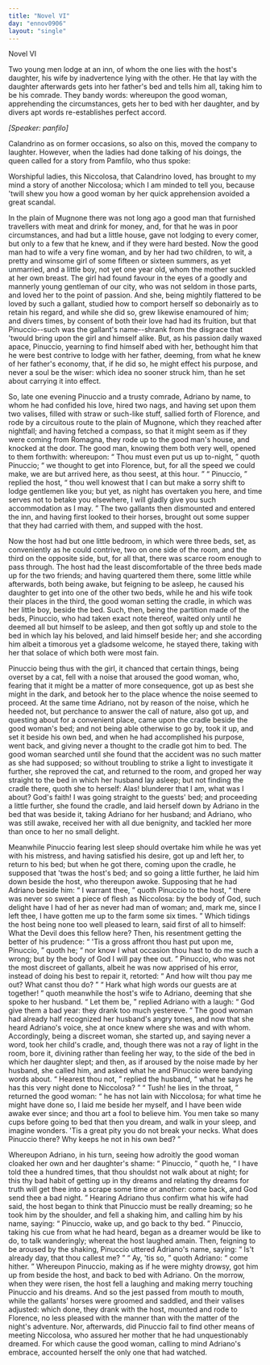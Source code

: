 ```yaml
---
title: "Novel VI"
day: "ennov0906"
layout: "single"
---
```

<html>
 <head>
 </head>
 <body>
  <div id="nov0906" type="novella" who="panfilo">
   <head>
    Novel VI
   </head>
   <argument>
    <p>
     <milestone id="p09060001"/>
     <!--(i)-->
     Two young men lodge at an inn, of whom the one lies with
 the host's daughter, his wife by inadvertence lying
 with the other. He that lay with the daughter afterwards
 gets into her father's bed and tells him all,
 taking him to be his comrade. They bandy words:
 whereupon the good woman, apprehending the circumstances,
 gets her to bed with her daughter, and by
 divers apt words re-establishes perfect accord.
     <!--(/i)-->
    </p>
   </argument>
   <p>
    <i>
     [Speaker: panfilo]
    </i>
   </p>
   <div3 type="commentary" who="author">
    <p>
     <milestone id="p09060002"/>
     <!--(sc)-->
     Calandrino
     <!--(/sc)-->
     as on former occasions, so also on this, moved the
 company to laughter. However, when the ladies had done talking
 of his doings, the queen called for a story from Pamfilo, who thus
 spoke:
    </p>
   </div3>
   <div3 type="commentary" who="panfilo">
    <p>
     <milestone id="p09060003"/>
     Worshipful ladies, this Niccolosa, that Calandrino loved,
 has brought to my mind a story of another Niccolosa; which I am
 minded to tell you, because 'twill shew you how a good woman
 by her quick apprehension avoided a great scandal.
    </p>
   </div3>
   <p>
    <milestone id="p09060004"/>
    In the plain of Mugnone there was not long ago a good man that
 furnished travellers with meat and drink for money, and, for that he
 was in poor circumstances, and had but a little house, gave not lodging
 to every comer, but only to a few that he knew, and if they were
 hard bested.
    <milestone id="p09060005"/>
    Now the good man had to wife a very fine woman,
 and by her had two children, to wit, a pretty and winsome girl of
 some fifteen or sixteen summers, as yet unmarried, and a little
 boy, not yet one year old, whom the mother suckled at her own
 breast.
    <milestone id="p09060006"/>
    The girl had found favour in the eyes of a goodly and
 mannerly young gentleman of our city, who was not seldom in those
 parts, and loved her to the point of passion. And she, being mightily
 flattered to be loved by such a gallant, studied how to comport herself
    <pb n="291"/>
    so
 debonairly as to retain his regard, and while she did so, grew
 likewise enamoured of him; and divers times, by consent of both
 their love had had its fruition, but that Pinuccio--such was the
 gallant's name--shrank from the disgrace that 'twould bring upon
 the girl and himself alike.
    <milestone id="p09060007"/>
    But, as his passion daily waxed apace,
 Pinuccio, yearning to find himself abed with her, bethought him that
 he were best contrive to lodge with her father, deeming, from what
 he knew of her father's economy, that, if he did so, he might effect
 his purpose, and never a soul be the wiser: which idea no sooner
 struck him, than he set about carrying it into effect.
   </p>
   <p>
    <milestone id="p09060008"/>
    So, late one evening Pinuccio and a trusty comrade, Adriano by
 name, to whom he had confided his love, hired two nags, and having
 set upon them two valises, filled with straw or such-like stuff, sallied
 forth of Florence, and rode by a circuitous route to the plain of
 Mugnone, which they reached after nightfall;
    <milestone id="p09060009"/>
    and having fetched a
 compass, so that it might seem as if they were coming from Romagna,
 they rode up to the good man's house, and knocked at the door.
 The good man, knowing them both very well, opened to them forthwith:
 whereupon:
    <q direct="unspecified">
     Thou must even put us up to-night,
    </q>
    quoth
 Pinuccio;
    <q direct="unspecified">
     we thought to get into Florence, but, for all the speed
 we could make, we are but arrived here, as thou seest, at this hour.
    </q>
    <milestone id="p09060010"/>
    <q direct="unspecified">
     Pinuccio,
    </q>
    replied the host,
    <q direct="unspecified">
     thou well knowest that I can but
 make a sorry shift to lodge gentlemen like you; but yet, as night
 has overtaken you here, and time serves not to betake you elsewhere,
 I will gladly give you such accommodation as I may.
    </q>
    <milestone id="p09060011"/>
    The two
 gallants then dismounted and entered the inn, and having first looked
 to their horses, brought out some supper that they had carried with
 them, and supped with the host.
   </p>
   <p>
    Now the host had but one little bedroom, in which were three
 beds, set, as conveniently as he could contrive, two on one side of the
 room, and the third on the opposite side, but, for all that, there was
 scarce room enough to pass through.
    <milestone id="p09060012"/>
    The host had the least discomfortable
 of the three beds made up for the two friends; and having
 quartered them there, some little while afterwards, both being awake,
 but feigning to be asleep, he caused his daughter to get into one of
 the other two beds, while he and his wife took their places in the
 third, the good woman setting the cradle, in which was her little boy,
 beside the bed.
    <milestone id="p09060013"/>
    Such, then, being the partition made of the beds,
    <pb n="292"/>
    Pinuccio,
 who had taken exact note thereof, waited only until he
 deemed all but himself to be asleep, and then got softly up and stole
 to the bed in which lay his beloved, and laid himself beside her; and
 she according him albeit a timorous yet a gladsome welcome, he
 stayed there, taking with her that solace of which both were most
 fain.
   </p>
   <p>
    <milestone id="p09060014"/>
    Pinuccio being thus with the girl, it chanced that certain things,
 being overset by a cat, fell with a noise that aroused the good woman,
 who, fearing that it might be a matter of more consequence, got up
 as best she might in the dark, and betook her to the place whence the
 noise seemed to proceed.
    <milestone id="p09060015"/>
    At the same time Adriano, not by reason
 of the noise, which he heeded not, but perchance to answer the call of
 nature, also got up, and questing about for a convenient place, came
 upon the cradle beside the good woman's bed; and not being able
 otherwise to go by, took it up, and set it beside his own bed, and
 when he had accomplished his purpose, went back, and giving never
 a thought to the cradle got him to bed.
    <milestone id="p09060016"/>
    The good woman searched
 until she found that the accident was no such matter as she had
 supposed; so without troubling to strike a light to investigate it
 further, she reproved the cat, and returned to the room, and groped
 her way straight to the bed in which her husband lay asleep; but not
 finding the cradle there, quoth she to herself: Alas! blunderer that
 I am, what was I about? God's faith! I was going straight to the
 guests' bed;
    <milestone id="p09060017"/>
    and proceeding a little further, she found the cradle, and
 laid herself down by Adriano in the bed that was beside it, taking
 Adriano for her husband; and Adriano, who was still awake, received
 her with all due benignity, and tackled her more than once to her
 no small delight.
   </p>
   <p>
    <milestone id="p09060018"/>
    Meanwhile Pinuccio fearing lest sleep should overtake him while
 he was yet with his mistress, and having satisfied his desire, got up
 and left her, to return to his bed; but when he got there, coming
 upon the cradle, he supposed that 'twas the host's bed; and so going
 a little further, he laid him down beside the host, who thereupon
 awoke.
    <milestone id="p09060019"/>
    Supposing that he had Adriano beside him:
    <q direct="unspecified">
     I warrant
 thee,
    </q>
    quoth Pinuccio to the host,
    <q direct="unspecified">
     there was never so sweet a piece
 of flesh as Niccolosa: by the body of God, such delight have I had
 of her as never had man of woman; and, mark me, since I left thee,
 I have gotten me up to the farm some six times.
    </q>
    <milestone id="p09060020"/>
    Which tidings
    <pb n="293"/>
    the
 host being none too well pleased to learn, said first of all to
 himself: What the Devil does this fellow here? Then, his
 resentment getting the better of his prudence:
    <q direct="unspecified">
     'Tis a gross affront
 thou hast put upon me, Pinuccio,
    </q>
    quoth he;
    <q direct="unspecified">
     nor know I what
 occasion thou hast to do me such a wrong; but by the body of God
 I will pay thee out.
    </q>
    <milestone id="p09060021"/>
    Pinuccio, who was not the most discreet of
 gallants, albeit he was now apprised of his error, instead of doing his
 best to repair it, retorted:
    <q direct="unspecified">
     And how wilt thou pay me out?
 What canst thou do?
    </q>
    <milestone id="p09060022"/>
    <q direct="unspecified">
     Hark what high words our guests are at
 together!
    </q>
    quoth meanwhile the host's wife to Adriano, deeming
 that she spoke to her husband.
    <milestone id="p09060023"/>
    <q direct="unspecified">
     Let them be,
    </q>
    replied Adriano
 with a laugh:
    <q direct="unspecified">
     God give them a bad year: they drank too much
 yestereve.
    </q>
    <milestone id="p09060024"/>
    The good woman had already half recognized her
 husband's angry tones, and now that she heard Adriano's voice, she
 at once knew where she was and with whom. Accordingly, being
 a discreet woman, she started up, and saying never a word, took her
 child's cradle, and, though there was not a ray of light in the room,
 bore it, divining rather than feeling her way, to the side of the bed
 in which her daughter slept;
    <milestone id="p09060025"/>
    and then, as if aroused by the noise
 made by her husband, she called him, and asked what he and
 Pinuccio were bandying words about.
    <q direct="unspecified">
     Hearest thou not,
    </q>
    replied
 the husband,
    <q direct="unspecified">
     what he says he has this very night done to
 Niccolosa?
    </q>
    <q direct="unspecified">
     Tush! he lies in the throat,
    </q>
    <milestone id="p09060026"/>
    returned the good
 woman:
    <q direct="unspecified">
     he has not lain with Niccolosa; for what time he might
 have done so, I laid me beside her myself, and I have been wide
 awake ever since; and thou art a fool to believe him. You men
 take so many cups before going to bed that then you dream, and
 walk in your sleep, and imagine wonders. 'Tis a great pity you do
 not break your necks. What does Pinuccio there? Why keeps he
 not in his own bed?
    </q>
   </p>
   <p>
    <milestone id="p09060027"/>
    <milestone/>
    Whereupon Adriano, in his turn, seeing how adroitly the good
 woman cloaked her own and her daughter's shame:
    <q direct="unspecified">
     Pinuccio,
    </q>
    quoth he,
    <q direct="unspecified">
     I have told thee a hundred times, that thou shouldst not
 walk about at night; for this thy bad habit of getting up in thy
 dreams and relating thy dreams for truth will get thee into a scrape
 some time or another: come back, and God send thee a bad night.
    </q>
    <milestone id="p09060028"/>
    Hearing Adriano thus confirm what his wife had said, the host began
 to think that Pinuccio must be really dreaming; so he took him by
    <pb n="294"/>
    the
 shoulder, and fell a shaking him, and calling him by his name,
 saying:
    <q direct="unspecified">
     Pinuccio, wake up, and go back to thy bed.
    </q>
    <milestone id="p09060029"/>
    Pinuccio,
 taking his cue from what he had heard, began as a dreamer would be
 like to do, to talk wanderingly; whereat the host laughed amain.
 Then, feigning to be aroused by the shaking, Pinuccio uttered
 Adriano's name, saying:
    <q direct="unspecified">
     Is't already day, that thou callest me?
    </q>
    <milestone id="p09060030"/>
    <q direct="unspecified">
     Ay, 'tis so,
    </q>
    quoth Adriano:
    <q direct="unspecified">
     come hither.
    </q>
    <milestone id="p09060031"/>
    Whereupon Pinuccio,
 making as if he were mighty drowsy, got him up from beside the host,
 and back to bed with Adriano. On the morrow, when they were
 risen, the host fell a laughing and making merry touching Pinuccio and
 his dreams.
    <milestone id="p09060032"/>
    And so the jest passed from mouth to mouth, while the
 gallants' horses were groomed and saddled, and their valises adjusted:
 which done, they drank with the host, mounted and rode to Florence,
 no less pleased with the manner than with the matter of the night's
 adventure.
    <milestone id="p09060033"/>
    Nor, afterwards, did Pinuccio fail to find other means of
 meeting Niccolosa, who assured her mother that he had unquestionably
 dreamed. For which cause the good woman, calling to mind
 Adriano's embrace, accounted herself the only one that had watched.
   </p>
  </div>
 </body>
</html>